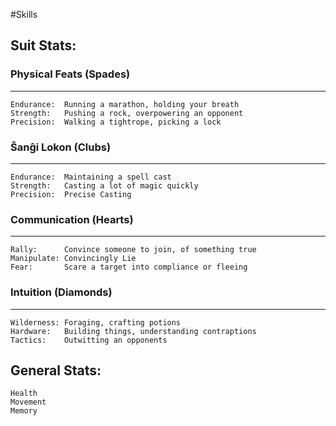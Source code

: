 #Skills

## Suit Stats: 
### Physical Feats (Spades)
---
	Endurance:	Running a marathon, holding your breath
	Strength:	Pushing a rock, overpowering an opponent
	Precision:	Walking a tightrope, picking a lock

### Ŝanĝi Lokon (Clubs)
---
	Endurance:	Maintaining a spell cast
	Strength:	Casting a lot of magic quickly
	Precision:	Precise Casting

### Communication (Hearts)
---
	Rally:		Convince someone to join, of something true
	Manipulate:	Convincingly Lie
	Fear:		Scare a target into compliance or fleeing
	
### Intuition (Diamonds)
---
	Wilderness:	Foraging, crafting potions
	Hardware:	Building things, understanding contraptions
	Tactics:	Outwitting an opponents

## General Stats:
	Health
	Movement
	Memory



